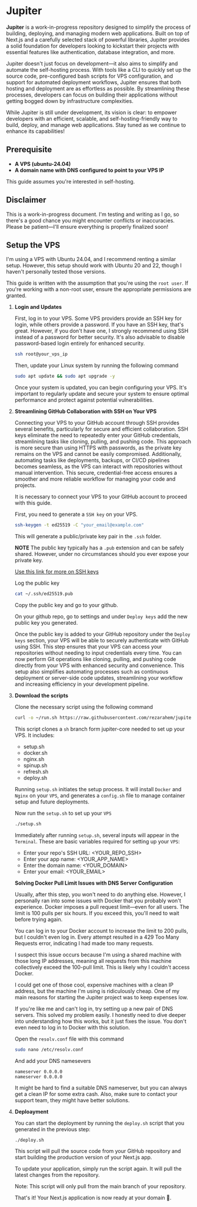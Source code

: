 # Jupiter

**Jupiter** is a work-in-progress repository designed to simplify the process of building, deploying, and managing modern web applications. Built on top of Next.js and a carefully selected stack of powerful libraries, Jupiter provides a solid foundation for developers looking to kickstart their projects with essential features like authentication, database integration, and more.

Jupiter doesn't just focus on development—it also aims to simplify and automate the self-hosting process. With tools like a CLI to quickly set up the source code, pre-configured bash scripts for VPS configuration, and support for automated deployment workflows, Jupiter ensures that both hosting and deployment are as effortless as possible. By streamlining these processes, developers can focus on building their applications without getting bogged down by infrastructure complexities.

While Jupiter is still under development, its vision is clear: to empower developers with an efficient, scalable, and self-hosting-friendly way to build, deploy, and manage web applications. Stay tuned as we continue to enhance its capabilities!

## Prerequisite

- **A VPS (ubuntu-24.04)**
- **A domain name with DNS configured to point to your VPS IP**

This guide assumes you're interested in self-hosting.

## Disclaimer

This is a work-in-progress document. I'm testing and writing as I go, so there's a good chance you might encounter conflicts or inaccuracies. Please be patient—I'll ensure everything is properly finalized soon!

## Setup the VPS

I'm using a VPS with Ubuntu 24.04, and I recommend renting a similar setup. However, this setup should work with Ubuntu 20 and 22, though I haven't personally tested those versions.

This guide is written with the assumption that you're using the `root user`. If you're working with a non-root user, ensure the appropriate permissions are granted.

1. **Login and Updates**

   First, log in to your VPS. Some VPS providers provide an SSH key for login, while others provide a password. If you have an SSH key, that's great. However, if you don't have one, I strongly recommend using SSH instead of a password for better security. It's also advisable to disable password-based login entirely for enhanced security.

   ```bash
   ssh root@your_vps_ip
   ```

   Then, update your Linux system by running the following command

   ```bash
   sudo apt update && sudo apt upgrade -y
   ```

   Once your system is updated, you can begin configuring your VPS. It's important to regularly update and secure your system to ensure optimal performance and protect against potential vulnerabilities.

2. **Streamlining GitHub Collaboration with SSH on Your VPS**
   
   Connecting your VPS to your GitHub account through SSH provides several benefits, particularly for secure and efficient collaboration. SSH keys eliminate the need to repeatedly enter your GitHub credentials, streamlining tasks like cloning, pulling, and pushing code. This approach is more secure than using HTTPS with passwords, as the private key remains on the VPS and cannot be easily compromised. Additionally, automating tasks like deployments, backups, or CI/CD pipelines becomes seamless, as the VPS can interact with repositories without manual intervention. This secure, credential-free access ensures a smoother and more reliable workflow for managing your code and projects.

   It is necessary to connect your VPS to your GitHub account to proceed with this guide.

   First, you need to generate a `SSH key` on your VPS.

    ```bash
   ssh-keygen -t ed25519 -C "your_email@example.com"
   ```

   This will generate a public/private key pair in the `.ssh` folder.

   **NOTE** The public key typically has a `.pub` extension and can be safely shared. However, under no circumstances should you ever expose your private key.

   [Use this link for more on SSH keys](https://docs.github.com/en/authentication/connecting-to-github-with-ssh/generating-a-new-ssh-key-and-adding-it-to-the-ssh-agent)

   Log the public key

   ```bash
   cat ~/.ssh/ed25519.pub
   ```

   Copy the public key and go to your github.

   On your github repo, go to settings and under `Deploy keys` add the new public key you generated.

   Once the public key is added to your GitHub repository under the `Deploy keys` section, your VPS will be able to securely authenticate with GitHub using SSH. This step ensures that your VPS can access your repositories without needing to input credentials every time. You can now perform Git operations like cloning, pulling, and pushing code directly from your VPS with enhanced security and convenience. This setup also simplifies automating processes such as continuous deployment or server-side code updates, streamlining your workflow and increasing efficiency in your development pipeline.

3. **Download the scripts**

   Clone the necessary script using the following command

   ```bash
   curl -o ~/run.sh https://raw.githubusercontent.com/rezarahem/jupiter-core/refs/heads/sh/run.sh && chmod +x ~/run.sh && ~/run.sh
   ```

   This script clones a `sh` branch form jupiter-core needed to set up your VPS. It includes:

   - setup.sh
   - docker.sh
   - nginx.sh
   - spinup.sh
   - refresh.sh
   - deploy.sh

   Running `setup.sh` initiates the setup process. It will install `Docker` and `Nginx` on your `VPS`, and generates a `config.sh` file to manage container setup and future deployments.

   Now run the `setup.sh` to set up your `VPS`

   ```bash
   ./setup.sh
   ```

   Immediately after running `setup.sh`, several inputs will appear in the `Terminal`. These are basic variables required for setting up your `VPS`:

   - Enter your repo's SSH URL: <YOUR_REPO_SSH>
   - Enter your app name: <YOUR_APP_NAME>
   - Enter the domain name: <YOUR_DOMAIN>
   - Enter your email: <YOUR_EMAIL>

   **Solving Docker Pull Limit Issues with DNS Server Configuration**

   Usually, after this step, you won't need to do anything else. However, I personally ran into some issues with Docker that you probably won't experience. Docker imposes a pull request limit—even for all users. The limit is 100 pulls per six hours. If you exceed this, you'll need to wait before trying again.

   You can log in to your Docker account to increase the limit to 200 pulls, but I couldn't even log in. Every attempt resulted in a 429 Too Many Requests error, indicating I had made too many requests.

   I suspect this issue occurs because I'm using a shared machine with those long IP addresses, meaning all requests from this machine collectively exceed the 100-pull limit. This is likely why I couldn't access Docker.

   I could get one of those cool, expensive machines with a clean IP address, but the machine I'm using is ridiculously cheap. One of my main reasons for starting the Jupiter project was to keep expenses low.

   If you're like me and can't log in, try setting up a new pair of DNS servers. This solved my problem easily. I honestly need to dive deeper into understanding how this works, but it just fixes the issue. You don't even need to log in to Docker with this solution.

   Open the `resolv.conf` file with this command

   ```bash
   sudo nano /etc/resolv.conf
   ```

   And add your DNS namesevers

   ```
   nameserver 0.0.0.0
   nameserver 0.0.0.0
   ```

   It might be hard to find a suitable DNS nameserver, but you can always get a clean IP for some extra cash. Also, make sure to contact your support team, they might have better solutions.

4. **Deploayment**

   You can start the deployment by running the `deploy.sh` script that you generated in the previous step:

   ```bash
   ./deploy.sh
   ```

   This script will pull the source code from your GitHub repository and start building the production version of your Next.js app.

   To update your application, simply run the script again. It will pull the latest changes from the repository.

   Note: This script will only pull from the main branch of your repository.

   That's it! Your Next.js application is now ready at your domain 🚀.

